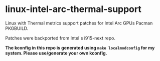 # linux-intel-arc-thermal-support

Linux with Thermal metrics support patches for Intel Arc GPUs Pacman PKGBUILD.

Patches were backported from Intel's i915-next repo.

**The kconfig in this repo is generated using `make localmodconfig` for my system. Please use/generate your own kconfig.**
